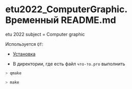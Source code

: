 # etu2022_ComputerGraphic. Временный README.md
etu 2022 subject = Computer graphic

Используется `QT`:

- [Установка](https://github.com/The220th/SharedLib/blob/main/cpp/QT/INSTALL.md)

- В директории, где есть файл `что-то.pro` выполнить

``` bash
> qmake

> make
```